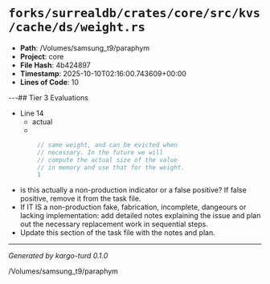 # `forks/surrealdb/crates/core/src/kvs/cache/ds/weight.rs`

- **Path**: /Volumes/samsung_t9/paraphym
- **Project**: core
- **File Hash**: 4b424897  
- **Timestamp**: 2025-10-10T02:16:00.743609+00:00  
- **Lines of Code**: 10

---## Tier 3 Evaluations


- Line 14
  - actual
  - 

```rust
		// same weight, and can be evicted when
		// necessary. In the future we will
		// compute the actual size of the value
		// in memory and use that for the weight.
		1
```

- is this actually a non-production indicator or a false positive? If false positive, remove it from the task file.
- If IT IS a non-production fake, fabrication, incomplete, dangeours or lacking implementation: add detailed notes explaining the issue and plan out the necessary replacement work in sequential steps. 
- Update this section of the task file with the notes and plan.

---

*Generated by kargo-turd 0.1.0*

/Volumes/samsung_t9/paraphym